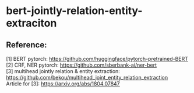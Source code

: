 # bert-jointly-relation-entity-extraciton  

## Reference:   
   [1] BERT pytorch: https://github.com/huggingface/pytorch-pretrained-BERT <br/>
   [2] CRF, NER pytorch: https://github.com/sberbank-ai/ner-bert <br/>
   [3] multihead jointly relation & entity extraction: https://github.com/bekou/multihead_joint_entity_relation_extraction  <br/>
   Article for [3]: https://arxiv.org/abs/1804.07847 <br/>
